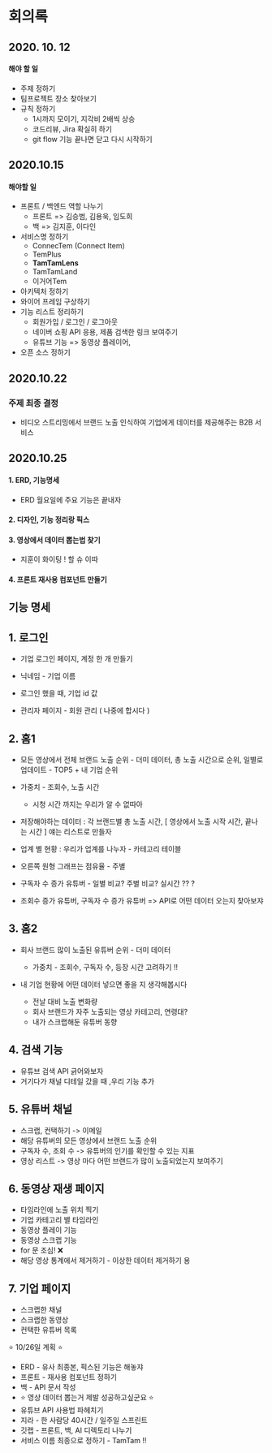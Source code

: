 # 회의록

## 2020. 10. 12

#### 해야 할 일

- 주제 정하기 
- 팀프로젝트 장소 찾아보기
- 규칙 정하기
  - 1시까지 모이기, 지각비 2배씩 상승
  - 코드리뷰, Jira 확실히 하기
  - git flow 기능 끝나면 닫고 다시 시작하기



## 2020.10.15

#### 해야할 일

- 프론트 / 백엔드 역할 나누기
  - 프론트 => 김승범, 김용욱, 임도희
  - 백 => 김지훈, 이다인 
- 서비스명 정하기
  - ConnecTem (Connect Item)
  - TemPlus
  - **TamTamLens**
  - TamTamLand
  - 이거어Tem
- 아키텍처 정하기
- 와이어 프레임 구상하기
- 기능 리스트 정리하기 
  - 회원가입 / 로그인 / 로그아웃
  - 네이버 쇼핑 API 응용, 제품 검색한 링크 보여주기
  - 유튜브 기능 => 동영상 플레이어, 
- 오픈 소스 정하기



## 2020.10.22

### 주제 최종 결정

- 비디오 스트리밍에서 브랜드 노출 인식하여 기업에게 데이터를 제공해주는 B2B 서비스 



## 2020.10.25

#### 1. ERD, 기능명세

- ERD 월요일에 주요 기능은 끝내자

#### 2. 디자인, 기능 정리랑 픽스

#### 3. 영상에서 데이터 뽑는법 찾기 

- 지훈이 화이팅 !  할 슈 이따

#### 4. 프론트 재사용 컴포넌트 만들기





## 기능 명세

## 1. 로그인

- 기업 로그인 페이지, 계정 한 개 만들기 
- 닉네임 - 기업 이름 
- 로그인 했을 때, 기업 id 값 

- 관리자 페이지 - 회원 관리 ( 나중에 합시다 ) 



## 2. 홈1

- 모든 영상에서 전체 브랜드 노출 순위 - 더미 데이터, 총 노출 시간으로 순위, 일별로 업데이트 - TOP5 + 내 기업 순위
- 가중치 - 조회수, 노출 시간
  - 시청 시간 까지는 우리가 알 수 없따아
- 저장해야하는 데이터 : 각 브랜드별 총 노출 시간, [ 영상에서 노출 시작 시간, 끝나는 시간 ] 얘는 리스트로 만들자
- 업계 별 현황 : 우리가 업계를 나누자  - 카테고리 테이블
- 오른쪽 원형 그래프는 점유율  - 주별 

- 구독자 수 증가 유튜버 - 일별 비교? 주별 비교? 실시간 ?? ?
- 조회수 증가 유튜버, 구독자 수 증가 유튜버 => API로 어떤 데이터 오는지 찾아보쟈



## 3. 홈2

- 회사 브랜드 많이 노출된 유튜버 순위 - 더미 데이터

  - 가중치 - 조회수, 구독자 수, 등장 시간 고려하기 !!   

- 내 기업 현황에 어떤 데이터 넣으면 좋을 지 생각해봅시다 

  - 전날 대비 노출 변화량
  - 회사 브랜드가 자주 노출되는 영상 카테고리, 연령대? 
  - 내가 스크랩해둔 유튜버 동향 

  

## 4. 검색 기능

- 유튜브 검색 API 긁어와보자
- 거기다가 채널 디테일 갔을 때 ,우리 기능 추가



## 5. 유튜버 채널

- 스크랩, 컨택하기 -> 이메일 
- 해당 유튜버의 모든 영상에서 브랜드 노출 순위
- 구독자 수, 조회 수 -> 유튜버의 인기를 확인할 수 있는 지표
- 영상 리스트 -> 영상 마다 어떤 브랜드가 많이 노출되었는지 보여주기



## 6. 동영상 재생 페이지

- 타임라인에 노출 위치 찍기
- 기업 카테고리 별 타임라인
- 동영상 플레이 기능
- 동영상 스크랩 기능
- for 문 조심! :x:
- 해당 영상 통계에서 제거하기 - 이상한 데이터 제거하기 용



## 7. 기업 페이지

- 스크랩한 채널
- 스크랩한 동영상 
- 컨택한 유튜버 목록 



:star: 10/26일 계획 :star:

- ERD - 유사 최종본, 픽스된 기능은 해놓쟈
- 프론트 - 재사용 컴포넌트 정하기 
- 백 - API 문서 작성 
- :star: 영상 데이터 뽑는거 제발 성공하고싶군요 :star:
- 유튜브 API 사용법 파헤치기
- 지라 - 한 사람당 40시간 / 일주일 스프린트 
- 깃랩 - 프론트, 백, AI 디렉토리 나누기
- 서비스 이름 최종으로 정하기 - TamTam !! 



